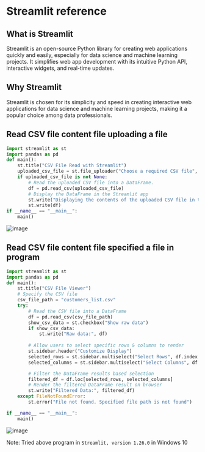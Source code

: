 # Streamlit reference
## What is Streamlit
Streamlit is an open-source Python library for creating web applications quickly and easily, especially for data science and machine learning projects. It simplifies web app development with its intuitive Python API, interactive widgets, and real-time updates.

## Why Streamlit
Streamlit is chosen for its simplicity and speed in creating interactive web applications for data science and machine learning projects, making it a popular choice among data professionals.

## Read CSV file content file uploading a file
```Python
import streamlit as st
import pandas as pd
def main():
    st.title("CSV File Read with Streamlit")
    uploaded_csv_file = st.file_uploader("Choose a required CSV file", type=["csv"])
    if uploaded_csv_file is not None:
        # Read the uploaded CSV file into a DataFrame.
        df = pd.read_csv(uploaded_csv_file)
        # Display the DataFrame in the Streamlit app
        st.write("Displaying the contents of the uploaded CSV file in the browser:")
        st.write(df)
if __name__ == "__main__":
    main()

```
![image](https://github.com/prabhakar2020/streamlit/assets/7165155/ae4aef5f-4882-4653-bad7-ba5149f8213c)

## Read CSV file content file specified a file in program
```Python
import streamlit as st
import pandas as pd
def main():
    st.title("CSV File Viewer")
    # Specify the CSV file 
    csv_file_path = "customers_list.csv"
    try:
        # Read the CSV file into a DataFrame
        df = pd.read_csv(csv_file_path)
        show_csv_data = st.checkbox("Show raw data")
        if show_csv_data:
            st.write("Raw data:", df)
  
        # Allow users to select specific rows & columns to render
        st.sidebar.header("Customize Display")
        selected_rows = st.sidebar.multiselect("Select Rows", df.index.tolist())
        selected_columns = st.sidebar.multiselect("Select Columns", df.columns.tolist())

        # Filter the DataFrame results based selection
        filtered_df = df.loc[selected_rows, selected_columns]
        # Render the filtered DataFrame result on browser
        st.write("Filtered Data:", filtered_df)
    except FileNotFoundError:
        st.error("File not found. Specified file path is not found")

if __name__ == "__main__":
    main()

```
![image](https://github.com/prabhakar2020/streamlit/assets/7165155/2065d633-2680-4a86-8117-d6db13da9d45)

Note: Tried above program in `Streamlit, version 1.26.0` in Windows 10
